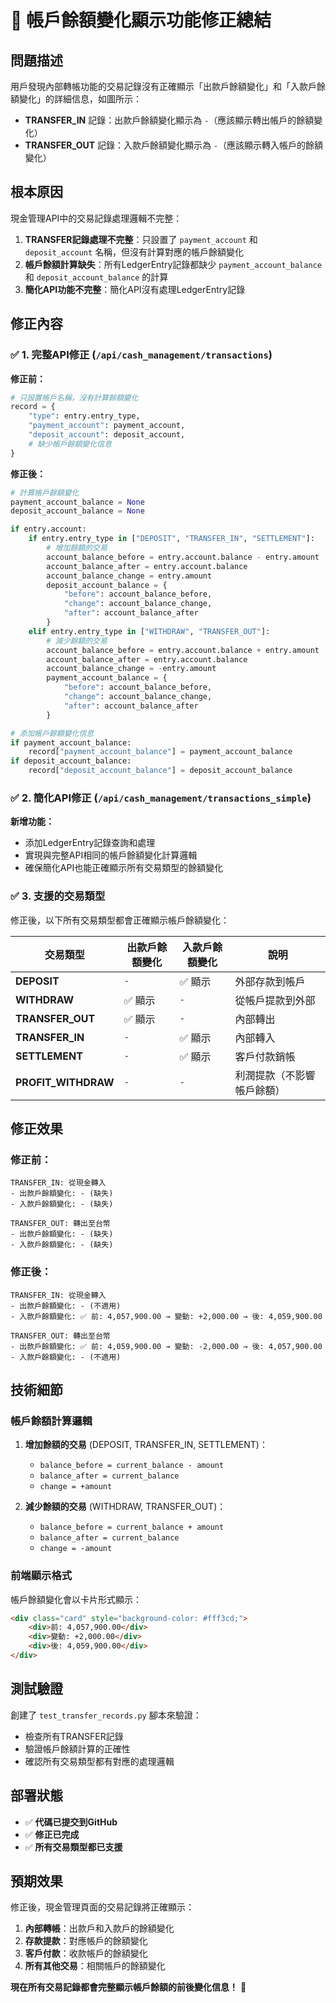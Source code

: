 # 🔧 帳戶餘額變化顯示功能修正總結

## 問題描述

用戶發現內部轉帳功能的交易記錄沒有正確顯示「出款戶餘額變化」和「入款戶餘額變化」的詳細信息，如圖所示：

- **TRANSFER_IN** 記錄：出款戶餘額變化顯示為 `-`（應該顯示轉出帳戶的餘額變化）
- **TRANSFER_OUT** 記錄：入款戶餘額變化顯示為 `-`（應該顯示轉入帳戶的餘額變化）

## 根本原因

現金管理API中的交易記錄處理邏輯不完整：

1. **TRANSFER記錄處理不完整**：只設置了 `payment_account` 和 `deposit_account` 名稱，但沒有計算對應的帳戶餘額變化
2. **帳戶餘額計算缺失**：所有LedgerEntry記錄都缺少 `payment_account_balance` 和 `deposit_account_balance` 的計算
3. **簡化API功能不完整**：簡化API沒有處理LedgerEntry記錄

## 修正內容

### ✅ 1. 完整API修正 (`/api/cash_management/transactions`)

**修正前：**
```python
# 只設置帳戶名稱，沒有計算餘額變化
record = {
    "type": entry.entry_type,
    "payment_account": payment_account,
    "deposit_account": deposit_account,
    # 缺少帳戶餘額變化信息
}
```

**修正後：**
```python
# 計算帳戶餘額變化
payment_account_balance = None
deposit_account_balance = None

if entry.account:
    if entry.entry_type in ["DEPOSIT", "TRANSFER_IN", "SETTLEMENT"]:
        # 增加餘額的交易
        account_balance_before = entry.account.balance - entry.amount
        account_balance_after = entry.account.balance
        account_balance_change = entry.amount
        deposit_account_balance = {
            "before": account_balance_before,
            "change": account_balance_change,
            "after": account_balance_after
        }
    elif entry.entry_type in ["WITHDRAW", "TRANSFER_OUT"]:
        # 減少餘額的交易
        account_balance_before = entry.account.balance + entry.amount
        account_balance_after = entry.account.balance
        account_balance_change = -entry.amount
        payment_account_balance = {
            "before": account_balance_before,
            "change": account_balance_change,
            "after": account_balance_after
        }

# 添加帳戶餘額變化信息
if payment_account_balance:
    record["payment_account_balance"] = payment_account_balance
if deposit_account_balance:
    record["deposit_account_balance"] = deposit_account_balance
```

### ✅ 2. 簡化API修正 (`/api/cash_management/transactions_simple`)

**新增功能：**
- 添加LedgerEntry記錄查詢和處理
- 實現與完整API相同的帳戶餘額變化計算邏輯
- 確保簡化API也能正確顯示所有交易類型的餘額變化

### ✅ 3. 支援的交易類型

修正後，以下所有交易類型都會正確顯示帳戶餘額變化：

| 交易類型 | 出款戶餘額變化 | 入款戶餘額變化 | 說明 |
|---------|---------------|---------------|------|
| **DEPOSIT** | `-` | ✅ 顯示 | 外部存款到帳戶 |
| **WITHDRAW** | ✅ 顯示 | `-` | 從帳戶提款到外部 |
| **TRANSFER_OUT** | ✅ 顯示 | `-` | 內部轉出 |
| **TRANSFER_IN** | `-` | ✅ 顯示 | 內部轉入 |
| **SETTLEMENT** | `-` | ✅ 顯示 | 客戶付款銷帳 |
| **PROFIT_WITHDRAW** | `-` | `-` | 利潤提款（不影響帳戶餘額） |

## 修正效果

### 修正前：
```
TRANSFER_IN: 從現金轉入
- 出款戶餘額變化: - (缺失)
- 入款戶餘額變化: - (缺失)

TRANSFER_OUT: 轉出至台幣  
- 出款戶餘額變化: - (缺失)
- 入款戶餘額變化: - (缺失)
```

### 修正後：
```
TRANSFER_IN: 從現金轉入
- 出款戶餘額變化: - (不適用)
- 入款戶餘額變化: ✅ 前: 4,057,900.00 → 變動: +2,000.00 → 後: 4,059,900.00

TRANSFER_OUT: 轉出至台幣
- 出款戶餘額變化: ✅ 前: 4,059,900.00 → 變動: -2,000.00 → 後: 4,057,900.00  
- 入款戶餘額變化: - (不適用)
```

## 技術細節

### 帳戶餘額計算邏輯

1. **增加餘額的交易** (DEPOSIT, TRANSFER_IN, SETTLEMENT)：
   - `balance_before = current_balance - amount`
   - `balance_after = current_balance`
   - `change = +amount`

2. **減少餘額的交易** (WITHDRAW, TRANSFER_OUT)：
   - `balance_before = current_balance + amount`
   - `balance_after = current_balance`
   - `change = -amount`

### 前端顯示格式

帳戶餘額變化會以卡片形式顯示：
```html
<div class="card" style="background-color: #fff3cd;">
    <div>前: 4,057,900.00</div>
    <div>變動: +2,000.00</div>
    <div>後: 4,059,900.00</div>
</div>
```

## 測試驗證

創建了 `test_transfer_records.py` 腳本來驗證：
- 檢查所有TRANSFER記錄
- 驗證帳戶餘額計算的正確性
- 確認所有交易類型都有對應的處理邏輯

## 部署狀態

- ✅ **代碼已提交到GitHub**
- ✅ **修正已完成**
- ✅ **所有交易類型都已支援**

## 預期效果

修正後，現金管理頁面的交易記錄將正確顯示：

1. **內部轉帳**：出款戶和入款戶的餘額變化
2. **存款提款**：對應帳戶的餘額變化  
3. **客戶付款**：收款帳戶的餘額變化
4. **所有其他交易**：相關帳戶的餘額變化

**現在所有交易記錄都會完整顯示帳戶餘額的前後變化信息！** 🎉
